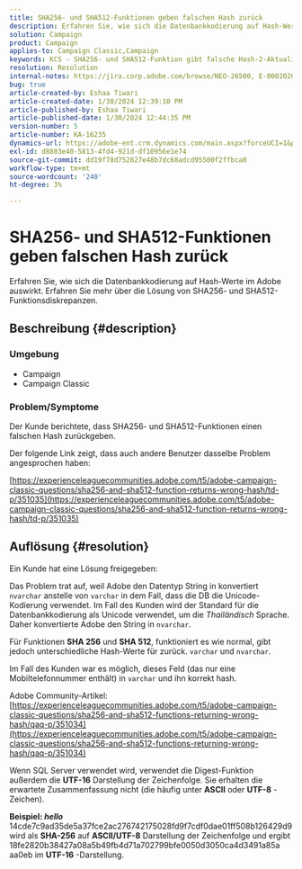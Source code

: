 ```yaml
---
title: SHA256- und SHA512-Funktionen geben falschen Hash zurück
description: Erfahren Sie, wie sich die Datenbankkodierung auf Hash-Werte im Adobe auswirkt.
solution: Campaign
product: Campaign
applies-to: Campaign Classic,Campaign
keywords: KCS - SHA256- und SHA512-Funktion gibt falsche Hash-2-Aktualisierung zurück
resolution: Resolution
internal-notes: https://jira.corp.adobe.com/browse/NEO-26500, E-000202021, E-000148142
bug: true
article-created-by: Eshaa Tiwari
article-created-date: 1/30/2024 12:39:10 PM
article-published-by: Eshaa Tiwari
article-published-date: 1/30/2024 12:44:35 PM
version-number: 5
article-number: KA-16235
dynamics-url: https://adobe-ent.crm.dynamics.com/main.aspx?forceUCI=1&pagetype=entityrecord&etn=knowledgearticle&id=76bac78d-6cbf-ee11-9079-6045bd006268
exl-id: d8803e40-5813-4fd4-921d-df10956e1e74
source-git-commit: dd19f78d752827e48b7dc68adcd95500f2ffbca0
workflow-type: tm+mt
source-wordcount: '240'
ht-degree: 3%

---
```


# SHA256- und SHA512-Funktionen geben falschen Hash zurück


Erfahren Sie, wie sich die Datenbankkodierung auf Hash-Werte im Adobe auswirkt. Erfahren Sie mehr über die Lösung von SHA256- und SHA512-Funktionsdiskrepanzen.

## Beschreibung {#description}


### <b>Umgebung</b>

- Campaign
- Campaign Classic


### <b>Problem/Symptome</b>

Der Kunde berichtete, dass SHA256- und SHA512-Funktionen einen falschen Hash zurückgeben.

Der folgende Link zeigt, dass auch andere Benutzer dasselbe Problem angesprochen haben:

[https://experienceleaguecommunities.adobe.com/t5/adobe-campaign-classic-questions/sha256-and-sha512-function-returns-wrong-hash/td-p/351035](https://experienceleaguecommunities.adobe.com/t5/adobe-campaign-classic-questions/sha256-and-sha512-function-returns-wrong-hash/td-p/351035)




## Auflösung {#resolution}


Ein Kunde hat eine Lösung freigegeben:

Das Problem trat auf, weil Adobe den Datentyp String in konvertiert `nvarchar` anstelle von `varchar` in dem Fall, dass die DB die Unicode-Kodierung verwendet. Im Fall des Kunden wird der Standard für die Datenbankkodierung als Unicode verwendet, um die *Thailändisch* Sprache. Daher konvertierte Adobe den String in `nvarchar`.

Für Funktionen <b>SHA 256</b> und <b>SHA 512</b>, funktioniert es wie normal, gibt jedoch unterschiedliche Hash-Werte für zurück. `varchar` und `nvarchar`.

Im Fall des Kunden war es möglich, dieses Feld (das nur eine Mobiltelefonnummer enthält) in `varchar` und ihn korrekt hash.

Adobe Community-Artikel:
[https://experienceleaguecommunities.adobe.com/t5/adobe-campaign-classic-questions/sha256-and-sha512-functions-returning-wrong-hash/qaq-p/351034](https://experienceleaguecommunities.adobe.com/t5/adobe-campaign-classic-questions/sha256-and-sha512-functions-returning-wrong-hash/qaq-p/351034)

Wenn SQL Server verwendet wird, verwendet die Digest-Funktion außerdem die <b>UTF-16</b> Darstellung der Zeichenfolge. Sie erhalten die erwartete Zusammenfassung nicht (die häufig unter <b>ASCII</b> oder <b>UTF-8</b> -Zeichen).

<b>Beispiel: *hello</b>* 14cde7c9ad35de5a37fce2ac276742175028fd9f7cdf0dae01ff508b126429d9 wird als <b>SHA-256</b> auf <b>ASCII/UTF-8</b> Darstellung der Zeichenfolge und ergibt 18fe2820b38427a08a5b49fb4d71a702799bfe0050d3050ca4d3491a85a aa0eb im <b>UTF-16</b> -Darstellung.
